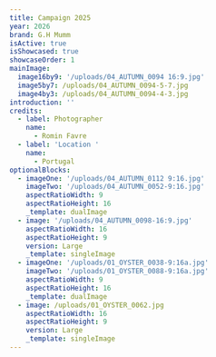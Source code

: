 ```yaml
---
title: Campaign 2025
year: 2026
brand: G.H Mumm
isActive: true
isShowcased: true
showcaseOrder: 1
mainImage:
  image16by9: '/uploads/04_AUTUMN_0094 16:9.jpg'
  image5by7: /uploads/04_AUTUMN_0094-5-7.jpg
  image4by3: /uploads/04_AUTUMN_0094-4-3.jpg
introduction: ''
credits:
  - label: Photographer
    name:
      - Romin Favre
  - label: 'Location '
    name:
      - Portugal
optionalBlocks:
  - imageOne: '/uploads/04_AUTUMN_0112 9:16.jpg'
    imageTwo: '/uploads/04_AUTUMN_0052-9:16.jpg'
    aspectRatioWidth: 9
    aspectRatioHeight: 16
    _template: dualImage
  - image: '/uploads/04_AUTUMN_0098-16:9.jpg'
    aspectRatioWidth: 16
    aspectRatioHeight: 9
    version: Large
    _template: singleImage
  - imageOne: '/uploads/01_OYSTER_0038-9:16a.jpg'
    imageTwo: '/uploads/01_OYSTER_0088-9:16a.jpg'
    aspectRatioWidth: 9
    aspectRatioHeight: 16
    _template: dualImage
  - image: /uploads/01_OYSTER_0062.jpg
    aspectRatioWidth: 16
    aspectRatioHeight: 9
    version: Large
    _template: singleImage
---
```


